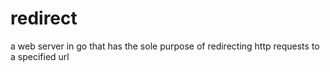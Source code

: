 # redirect
a web server in go that has the sole purpose of redirecting http requests to a specified url
